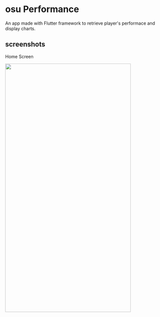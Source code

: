 # osu Performance

An app made with Flutter framework to retrieve player's performace and display charts.

## screenshots

Home Screen

<img src="https://i.imgur.com/PLczEYs.png" width="400" height="790">

